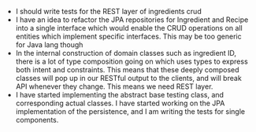 - I should write tests for the REST layer of ingredients crud
- I have an idea to refactor the JPA repositories for Ingredient and Recipe into a single interface which would 
  enable the CRUD operations on all entities which implement specific interfaces. This may be too generic for Java lang
  though
- In the internal construction of domain classes such as ingredient ID, there is a lot of type composition going on
  which uses types to express both intent and constraints. This means that these deeply composed classes will pop up
  in our RESTful output to the clients, and will break API whenever they change. This means we need REST layer.
- I have started implementing the abstract base testing class, and corresponding actual classes. I have started
  working on the JPA implementation of the persistence, and I am writing the tests for single components.